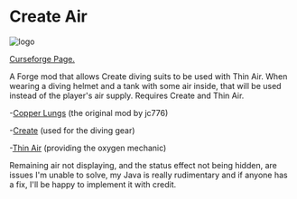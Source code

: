# Create Air

![logo](https://i.imgur.com/rytDtnQ.png)

[Curseforge Page.](https://www.curseforge.com/minecraft/mc-mods/create-air-forge)

A Forge mod that allows Create diving suits to be used with Thin Air. When wearing a diving helmet and a tank with some air inside, that will be used instead of the player's air supply.
Requires Create and Thin Air.

-[Copper Lungs](https://modrinth.com/mod/copper-lungs) (the original mod by jc776)

-[Create](https://www.curseforge.com/minecraft/mc-mods/create) (used for the diving gear)

-[Thin Air](https://www.curseforge.com/minecraft/mc-mods/new-thin-air) (providing the oxygen mechanic)

Remaining air not displaying, and the status effect not being hidden, are issues I'm unable to solve, my Java is really rudimentary and if anyone has a fix, I'll be happy to implement it with credit.
